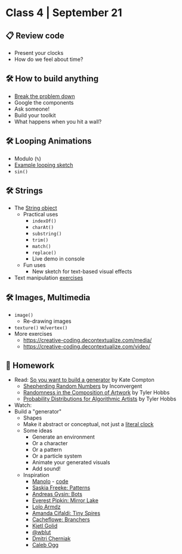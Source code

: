 # Class 4 | September 21

## 📋 Review code

* Present your clocks
* How do we feel about time?

## 🛠️ How to build anything

* [Break the problem down](https://twitter.com/monicaaquirk/status/1298447577671561216)
* Google the components
* Ask someone!
* Build your toolkit
* What happens when you hit a wall?

## 🛠️ Looping Animations

* Modulo (`%`)
* [Example looping sketch](https://editor.p5js.org/cacheflowe/sketches/JWQn2Wn4E)
* `sin()`

## 🛠️ Strings

* The [String object](https://developer.mozilla.org/en-US/docs/Web/JavaScript/Reference/Global_Objects/String)
  * Practical uses
    * `indexOf()`
    * `charAt()`
    * `substring()`
    * `trim()`
    * `match()`
    * `replace()`
    * Live demo in console
  * Fun uses
    * New sketch for text-based visual effects
* Text manipulation [exercises](https://creative-coding.decontextualize.com/text-and-type/)

## 🛠️ Images, Multimedia

* `image()`
  * Re-drawing images
* `texture()` w/`vertex()`
* More exercises
  * https://creative-coding.decontextualize.com/media/
  * https://creative-coding.decontextualize.com/video/


## 📝 Homework

* Read:
  [So you want to build a generator](http://galaxykate0.tumblr.com/post/139774965871/so-you-want-to-build-a-generator) by Kate Compton
  * [Shepherding Random Numbers](https://inconvergent.net/2016/shepherding-random-numbers/) by Inconvergent
  * [Randomness in the Composition of Artwork](https://tylerxhobbs.com/essays/2014/randomness-in-the-composition-of-artwork) by Tyler Hobbs
  * [Probability Distributions for Algorithmic Artists](https://tylerxhobbs.com/essays/2014/probability-distributions-for-algorithmic-artists) by Tyler Hobbs
* Watch:
* Build a "generator"
  * Shapes
  * Make it abstract or conceptual, not just a [literal clock](https://p5js.org/examples/input-clock.html)
  * Some ideas
    * Generate an environment
    * Or a character
    * Or a pattern
    * Or a particle system
    * Animate your generated visuals
    * Add sound!
  * Inspiration
    * [Manolo](https://www.behance.net/manoloide) - [code](https://github.com/manoloide/AllSketchs)
    * [Saskia Freeke: Patterns](http://sasj.nl/)
    * [Andreas Gysin: Bots](https://www.instagram.com/p/B9KGXmNByRa/)
    * [Everest Pipkin: Mirror Lake](https://everestpipkin.itch.io/mirrorlake)
    * [Lolo Armdz](https://www.instagram.com/p/Bo9XS81HomN/)
    * [Amanda Cifaldi: Tiny Spires](https://twitter.com/tinyspires)
    * [Cacheflowe: Branchers](https://www.instagram.com/p/BwHxemPFcMc/)
    * [Kjetl Golid](https://www.instagram.com/p/B1FUsgSANMz/)
    * [@wblut](https://www.instagram.com/p/B9scpU8HgXY/)
    * [Dmitri Cherniak](https://www.instagram.com/p/CDzmKONnAlj/)
    * [Caleb Ogg](https://www.instagram.com/p/B_YjBSYnMn1/)
